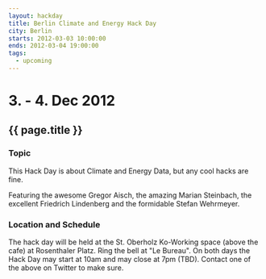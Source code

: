 ```yaml
---
layout: hackday
title: Berlin Climate and Energy Hack Day
city: Berlin
starts: 2012-03-03 10:00:00
ends: 2012-03-04 19:00:00
tags:
  - upcoming
---
```


# 3. - 4. Dec 2012
## {{ page.title }}

### Topic
This Hack Day is about Climate and Energy Data, but any cool hacks are fine.

Featuring the awesome Gregor Aisch, the amazing Marian Steinbach, the excellent Friedrich Lindenberg and the formidable Stefan Wehrmeyer.

### Location and Schedule
The hack day will be held at the St. Oberholz Ko-Working space (above the cafe) at Rosenthaler Platz. Ring the bell at "Le Bureau".
On both days the Hack Day may start at 10am and may close at 7pm (TBD). Contact one of the above on Twitter to make sure.
